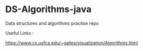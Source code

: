 # DS-Algorithms-java
Data structures and algorithms practise repo



Useful Links :

https://www.cs.usfca.edu/~galles/visualization/Algorithms.html